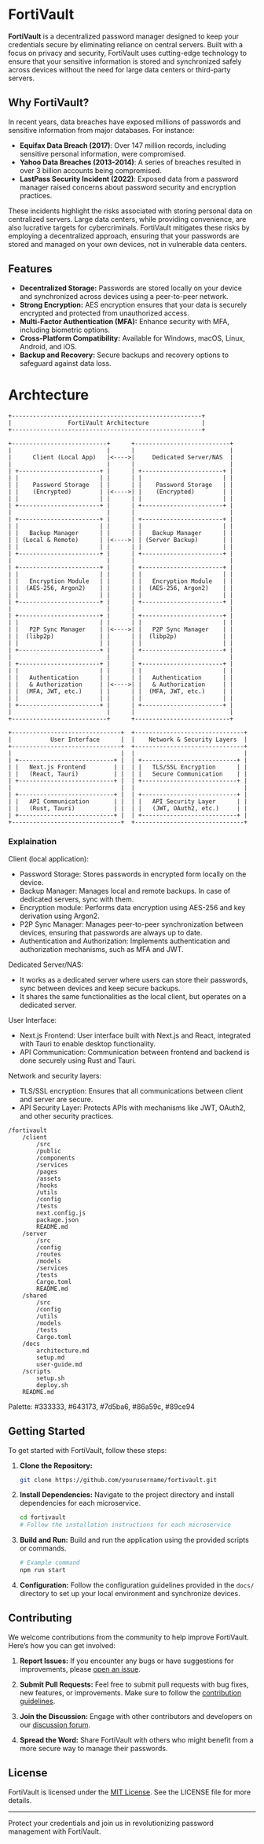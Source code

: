 # FortiVault

**FortiVault** is a decentralized password manager designed to keep your credentials secure by eliminating reliance on central servers. Built with a focus on privacy and security, FortiVault uses cutting-edge technology to ensure that your sensitive information is stored and synchronized safely across devices without the need for large data centers or third-party servers.

## Why FortiVault?

In recent years, data breaches have exposed millions of passwords and sensitive information from major databases. For instance:

- **Equifax Data Breach (2017)**: Over 147 million records, including sensitive personal information, were compromised.
- **Yahoo Data Breaches (2013-2014)**: A series of breaches resulted in over 3 billion accounts being compromised.
- **LastPass Security Incident (2022)**: Exposed data from a password manager raised concerns about password security and encryption practices.

These incidents highlight the risks associated with storing personal data on centralized servers. Large data centers, while providing convenience, are also lucrative targets for cybercriminals. FortiVault mitigates these risks by employing a decentralized approach, ensuring that your passwords are stored and managed on your own devices, not in vulnerable data centers.

## Features

- **Decentralized Storage:** Passwords are stored locally on your device and synchronized across devices using a peer-to-peer network.
- **Strong Encryption:** AES encryption ensures that your data is securely encrypted and protected from unauthorized access.
- **Multi-Factor Authentication (MFA):** Enhance security with MFA, including biometric options.
- **Cross-Platform Compatibility:** Available for Windows, macOS, Linux, Android, and iOS.
- **Backup and Recovery:** Secure backups and recovery options to safeguard against data loss.

# Archtecture

```
+------------------------------------------------------+
|                FortiVault Architecture               |
+------------------------------------------------------+

+---------------------------+      +---------------------------+
|                           |      |                           |
|      Client (Local App)   |<---->|     Dedicated Server/NAS  |
|                           |      |                           |
| +-----------------------+ |      | +-----------------------+ |
| |                       | |      | |                       | |
| |    Password Storage   | |      | |    Password Storage   | |
| |    (Encrypted)        | |<---->| |    (Encrypted)        | |
| |                       | |      | |                       | |
| +-----------------------+ |      | +-----------------------+ |
|                           |      |                           |
| +-----------------------+ |      | +-----------------------+ |
| |                       | |      | |                       | |
| |   Backup Manager      | |      | |   Backup Manager      | |
| | (Local & Remote)      | |<---->| | (Server Backup)       | |
| |                       | |      | |                       | |
| +-----------------------+ |      | +-----------------------+ |
|                           |      |                           |
| +-----------------------+ |      | +-----------------------+ |
| |                       | |      | |                       | |
| |   Encryption Module   | |      | |   Encryption Module   | |
| |  (AES-256, Argon2)    | |      | |  (AES-256, Argon2)    | |
| |                       | |      | |                       | |
| +-----------------------+ |      | +-----------------------+ |
|                           |      |                           |
| +-----------------------+ |      | +-----------------------+ |
| |                       | |      | |                       | |
| |   P2P Sync Manager    | |<---->| |   P2P Sync Manager    | |
| |  (libp2p)             | |      | |  (libp2p)             | |
| |                       | |      | |                       | |
| +-----------------------+ |      | +-----------------------+ |
|                           |      |                           |
| +-----------------------+ |      | +-----------------------+ |
| |                       | |      | |                       | |
| |   Authentication      | |      | |   Authentication      | |
| |   & Authorization     | |<---->| |   & Authorization     | |
| |  (MFA, JWT, etc.)     | |      | |  (MFA, JWT, etc.)     | |
| |                       | |      | |                       | |
| +-----------------------+ |      | +-----------------------+ |
|                           |      |                           |
+---------------------------+      +---------------------------+

+-------------------------------+  +-------------------------------+
|           User Interface      |  |    Network & Security Layers  |
+-------------------------------+  +-------------------------------+
|                               |  |                               |
| +---------------------------+ |  | +---------------------------+ |
| |   Next.js Frontend        | |  | |   TLS/SSL Encryption      | |
| |   (React, Tauri)          | |  | |   Secure Communication    | |
| +---------------------------+ |  | +---------------------------+ |
|                               |  |                               |
| +---------------------------+ |  | +---------------------------+ |
| |   API Communication       | |  | |   API Security Layer      | |
| |   (Rust, Tauri)           | |  | |   (JWT, OAuth2, etc.)     | |
| +---------------------------+ |  | +---------------------------+ |
+-------------------------------+  +-------------------------------+
```

### Explaination

Client (local application):
   - Password Storage: Stores passwords in encrypted form locally on the device.
   - Backup Manager: Manages local and remote backups. In case of dedicated servers, sync with them.
   - Encryption module: Performs data encryption using AES-256 and key derivation using Argon2.
   - P2P Sync Manager: Manages peer-to-peer synchronization between devices, ensuring that passwords are always up to date.
   - Authentication and Authorization: Implements authentication and authorization mechanisms, such as MFA and JWT.

Dedicated Server/NAS:
   - It works as a dedicated server where users can store their passwords, sync between devices and keep secure backups.
   - It shares the same functionalities as the local client, but operates on a dedicated server.

User Interface:
   - Next.js Frontend: User interface built with Next.js and React, integrated with Tauri to enable desktop functionality.
   - API Communication: Communication between frontend and backend is done securely using Rust and Tauri.

Network and security layers:
   - TLS/SSL encryption: Ensures that all communications between client and server are secure.
   - API Security Layer: Protects APIs with mechanisms like JWT, OAuth2, and other security practices.

```
/fortivault
    /client
        /src
        /public
        /components
        /services
        /pages
        /assets
        /hooks
        /utils
        /config
        /tests
        next.config.js
        package.json
        README.md
    /server
        /src
        /config
        /routes
        /models
        /services
        /tests
        Cargo.toml
        README.md
    /shared
        /src
        /config
        /utils
        /models
        /tests
        Cargo.toml
    /docs
        architecture.md
        setup.md
        user-guide.md
    /scripts
        setup.sh
        deploy.sh
    README.md
```

Palette:
#333333, #643173, #7d5ba6, #86a59c, #89ce94

## Getting Started

To get started with FortiVault, follow these steps:

1. **Clone the Repository:**
   ```bash
   git clone https://github.com/yourusername/fortivault.git
   ```

2. **Install Dependencies:**
   Navigate to the project directory and install dependencies for each microservice.
   ```bash
   cd fortivault
   # Follow the installation instructions for each microservice
   ```

3. **Build and Run:**
   Build and run the application using the provided scripts or commands.
   ```bash
   # Example command
   npm run start
   ```

4. **Configuration:**
   Follow the configuration guidelines provided in the `docs/` directory to set up your local environment and synchronize devices.

## Contributing

We welcome contributions from the community to help improve FortiVault. Here’s how you can get involved:

1. **Report Issues:**
   If you encounter any bugs or have suggestions for improvements, please [open an issue](https://github.com/yourusername/fortivault/issues).

2. **Submit Pull Requests:**
   Feel free to submit pull requests with bug fixes, new features, or improvements. Make sure to follow the [contribution guidelines](CONTRIBUTING.md).

3. **Join the Discussion:**
   Engage with other contributors and developers on our [discussion forum](https://github.com/yourusername/fortivault/discussions).

4. **Spread the Word:**
   Share FortiVault with others who might benefit from a more secure way to manage their passwords.

## License

FortiVault is licensed under the [MIT License](LICENSE). See the LICENSE file for more details.

---

Protect your credentials and join us in revolutionizing password management with FortiVault.
